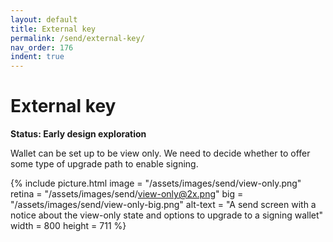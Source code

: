 ```yaml
---
layout: default
title: External key
permalink: /send/external-key/
nav_order: 176
indent: true
---
```


# External key

**Status: Early design exploration**

Wallet can be set up to be view only. We need to decide whether to offer some type of upgrade path to enable signing.

{% include picture.html
	image = "/assets/images/send/view-only.png"
	retina = "/assets/images/send/view-only@2x.png"
	big = "/assets/images/send/view-only-big.png"
	alt-text = "A send screen with a notice about the view-only state and options to upgrade to a signing wallet"
	width = 800
	height = 711
%}